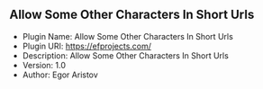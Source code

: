 
Allow Some Other Characters In Short Urls
---------------------------------------------

- Plugin Name: Allow Some Other Characters In Short Urls
- Plugin URI: https://efprojects.com/
- Description: Allow Some Other Characters In Short Urls
- Version: 1.0
- Author: Egor Aristov


